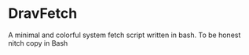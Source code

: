 # DravFetch
A minimal and colorful system fetch script written in bash.  To be honest nitch copy in Bash
